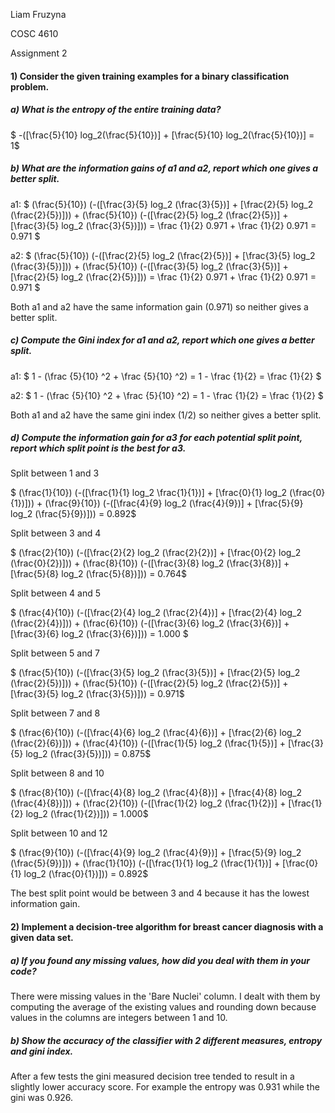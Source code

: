Liam Fruzyna

COSC 4610

Assignment 2



#### 1) Consider the given training examples for a binary classification problem.

##### a) What is the entropy of the entire training data?

$ -([\frac{5}{10} log_2(\frac{5}{10})] + [\frac{5}{10} log_2(\frac{5}{10})] = 1$

##### b) What are the information gains of a1 and a2, report which one gives a better split.

a1: $ (\frac{5}{10}) (-([\frac{3}{5} log_2 (\frac{3}{5})] + [\frac{2}{5} log_2 (\frac{2}{5})])) + (\frac{5}{10}) (-([\frac{2}{5} log_2 (\frac{2}{5})] + [\frac{3}{5} log_2 (\frac{3}{5})])) = \frac {1}{2} 0.971 + \frac {1}{2} 0.971 = 0.971 $ 

a2: $ (\frac{5}{10}) (-([\frac{2}{5} log_2 (\frac{2}{5})] + [\frac{3}{5} log_2 (\frac{3}{5})])) + (\frac{5}{10}) (-([\frac{3}{5} log_2 (\frac{3}{5})] + [\frac{2}{5} log_2 (\frac{2}{5})])) = \frac {1}{2} 0.971 + \frac {1}{2} 0.971 = 0.971 $

Both a1 and a2 have the same information gain (0.971) so neither gives a better split.

##### c) Compute the Gini index for a1 and a2, report which one gives a better split.

a1: $ 1 - (\frac {5}{10} ^2 + \frac {5}{10} ^2) = 1 - \frac {1}{2} = \frac {1}{2} $

a2: $ 1 - (\frac {5}{10} ^2 + \frac {5}{10} ^2) = 1 - \frac {1}{2} = \frac {1}{2} $

Both a1 and a2 have the same gini index (1/2) so neither gives a better split.

##### d) Compute the information gain for a3 for each potential split point, report which split point is the best for a3.

Split between 1 and 3

$ (\frac{1}{10}) (-([\frac{1}{1} log_2 \frac{1}{1})] + [\frac{0}{1} log_2 (\frac{0}{1})])) + (\frac{9}{10}) (-([\frac{4}{9} log_2 (\frac{4}{9})] + [\frac{5}{9} log_2 (\frac{5}{9})])) = 0.892$

Split between 3 and 4

$ (\frac{2}{10}) (-([\frac{2}{2} log_2 (\frac{2}{2})] + [\frac{0}{2} log_2 (\frac{0}{2})])) + (\frac{8}{10}) (-([\frac{3}{8} log_2 (\frac{3}{8})] + [\frac{5}{8} log_2 (\frac{5}{8})])) = 0.764$

Split between 4 and 5

$ (\frac{4}{10}) (-([\frac{2}{4} log_2 (\frac{2}{4})] + [\frac{2}{4} log_2 (\frac{2}{4})])) + (\frac{6}{10}) (-([\frac{3}{6} log_2 (\frac{3}{6})] + [\frac{3}{6} log_2 (\frac{3}{6})])) = 1.000 $

Split between 5 and 7

$ (\frac{5}{10}) (-([\frac{3}{5} log_2 (\frac{3}{5})] + [\frac{2}{5} log_2 (\frac{2}{5})])) + (\frac{5}{10}) (-([\frac{2}{5} log_2 (\frac{2}{5})] + [\frac{3}{5} log_2 (\frac{3}{5})])) = 0.971$

Split between 7 and 8

$ (\frac{6}{10}) (-([\frac{4}{6} log_2 (\frac{4}{6})] + [\frac{2}{6} log_2 (\frac{2}{6})])) + (\frac{4}{10}) (-([\frac{1}{5} log_2 (\frac{1}{5})] + [\frac{3}{5} log_2 (\frac{3}{5})])) = 0.875$

Split between 8 and 10

$ (\frac{8}{10}) (-([\frac{4}{8} log_2 (\frac{4}{8})] + [\frac{4}{8} log_2 (\frac{4}{8})])) + (\frac{2}{10}) (-([\frac{1}{2} log_2 (\frac{1}{2})] + [\frac{1}{2} log_2 (\frac{1}{2})])) = 1.000$

Split between 10 and 12

$ (\frac{9}{10}) (-([\frac{4}{9} log_2 (\frac{4}{9})] + [\frac{5}{9} log_2 (\frac{5}{9})])) + (\frac{1}{10}) (-([\frac{1}{1} log_2 (\frac{1}{1})] + [\frac{0}{1} log_2 (\frac{0}{1})])) = 0.892$

The best split point would be between 3 and 4 because it has the lowest information gain.

#### 2) Implement a decision-tree algorithm for breast cancer diagnosis with a given data set.

##### a) If you found any missing values, how did you deal with them in your code?

There were missing values in the 'Bare Nuclei' column. I dealt with them by computing the average of the existing values and rounding down because values in the columns are integers between 1 and 10.

##### b) Show the accuracy of the classifier with 2 different measures, entropy and gini index.

After a few tests the gini measured decision tree tended to result in a slightly lower accuracy score. For example the entropy was 0.931 while the gini was 0.926.